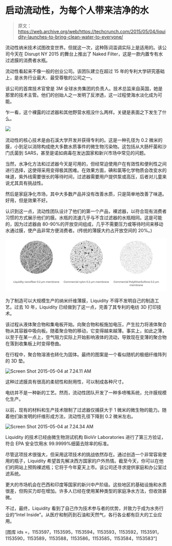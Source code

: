 # 启动流动性，为每个人带来洁净的水 

> 原文：<https://web.archive.org/web/https://techcrunch.com/2015/05/04/liquidity-launches-to-bring-clean-water-to-everyone/>

流动性纳米技术试图改变世界。但就这一次，这种陈词滥调实际上是适用的。该公司今天在 Disrupt NY 2015 的舞台上推出了 Naked Filter，这是一款内置专有水过滤膜的消费者水瓶。

流动性看起来不像一般的创业公司。该团队建立在超过 15 年的专利大学研究基础上，是水务行业最大、最受尊敬的公司之一。

该公司的首席技术官曾是 3M 全球水务集团的负责人。技术总监来自英国，她是那里的技术主管。他们的创始人之一发明了反渗透，这一过程使海水淡化成为可能。

乍一看，这个裸露的过滤器和其他野营水瓶没什么两样。关键是表面之下发生了什么。

![](img/f4b6f699f0d2ff61db337d72c9a73760.png)

流动性的核心技术是由石溪大学开发并获得专利的。这是一种孔径为 0.2 微米的膜，小到足以消除构成绝大多数水质事件的微生物污染物。这包括从大肠杆菌和沙门氏菌到 SARS，甚至是诺如病毒在发达国家和新兴市场中常见的问题。

当然，水净化方法和过滤器今天是可用的，但经常迫使用户在有效性和便利性之间进行选择，这使得采用变得极其困难。在效果方面，碘和氯等化学物质会改变水的味道，紫外线需要很长的等待时间，过滤器需要用户提供泵或高压，后者对儿童来说尤其具有挑战性。

然后是家庭净化市场，其中大多数产品并没有改善水质，只是简单地改善了味道。好用，但是效果不好。

认识到这一点，流动性团队设计了他们的第一个产品，裸滤器，以符合现有消费者习惯的方式展示他们的膜。水瓶的流速几乎与不含过滤器的水瓶相同。这是可能的，因为过滤器由 80-90%的开放空间组成，几乎不需要压力或等待时间来移动水通过膜，使产品非常方便消费者。(传统的薄膜大约占开放空间的 20%。)

![Screen Shot 2015-05-04 at 7.29.15 AM](img/dcbdaa4d6a60583b780ad99cf701b357.png)

为了制造可以大规模生产的纳米纤维薄膜，Liquidity 不得不发明自己的制造工艺。过去 10 年，Liquidity 已经做到了这一点，完善了其专利的电纺 3D 打印技术。

该过程从液体聚合物和集电板开始。向聚合物和板施加电压，产生拉力将液体聚合物从其容器中吸向板。随着聚合物的移动，它变得越来越薄。事实上，如此之薄，以至于在某一点上，空气阻力实际上开始影响液体的流动，导致现在变薄的聚合物在落到收集板上时变得卷曲。

在行程中，聚合物溶液也转化为固体。最终的图案是一个看似随机的极细纤维阵列的 3D 垫。

![Screen Shot 2015-05-04 at 7.24.11 AM](img/7a8c6ebf1f81ca9b89f2bde559116a4a.png)

这种过滤膜具有很高的柔韧性和耐用性，可以制成各种尺寸。

电纺并不是一种新的工艺。然而，流动性团队开发了一种多喷嘴系统，允许膜规模化生产。

以前，现有的材料和生产技术限制了过滤器仅捕获大于 1 微米的微生物的能力。随着他们新发明的纤维形成方法，流动性孔径下降到 0.2 微米左右。

![Screen Shot 2015-05-04 at 7.24.34 AM](img/ea0382c0ada12150ec79964c563a6fcc.png)

Liquidity 的技术已经由微生物测试机构 BioVir Laboratories 进行了第三方验证，符合 EPA 安全饮用水 99.9999%细菌去除率的标准。

尽管这项技术很强大，但采用这项技术的挑战依然存在。通过创造一个非常容易使用的瓶子，Liquidity 希望首先解决西方国家的户外热情。截至今天，你可以在他们的网站上预购裸滤瓶；它将于今年夏天上市。该公司还寻求提供家庭和办公室过滤系统。

更大的市场机会在巴西和印度等国家的新兴中产阶级。这些地区的基础设施和水质很差，但购买力却在增加。许多人已经在使用某种类型的家庭净水方法，但收效甚微。

不过，最终，Liquidity 看到了自己作为技术参与者的优势，并致力于成为水务行业的“Intel Inside”。从医疗和制药到石油和天然气，各行各业都有巨大的工业应用。

[图库 ids =，1153597，1153595，1153594，1153593，1153592，1153591，1153590，1153589，1153588，1153586，1153585，1153584，1153583"]